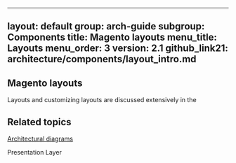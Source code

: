 
---
layout: default
group: arch-guide
subgroup: Components
title: Magento layouts 
menu_title: Layouts 
menu_order: 3
version: 2.1
github_link21: architecture/components/layout_intro.md
---

<h2 id="m2arch_layout_overview">Magento layouts</h2>  

Layouts and customizing layouts are discussed extensively in the 
<h2 id="related">Related topics</h2>
<a href="{{ site.gdeurl21 }}architecture/archi_perspectives/arch_diagrams.html">Architectural diagrams</a>

Presentation Layer






 
